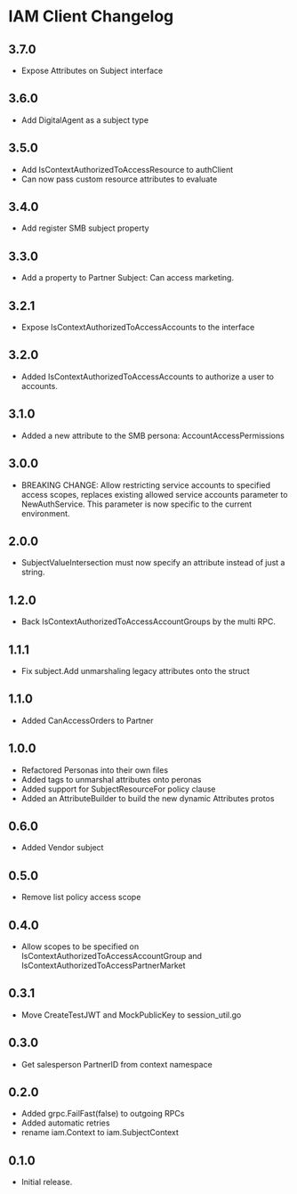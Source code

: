 # IAM Client Changelog
## 3.7.0
- Expose Attributes on Subject interface
## 3.6.0
- Add DigitalAgent as a subject type
## 3.5.0
- Add IsContextAuthorizedToAccessResource to authClient
- Can now pass custom resource attributes to evaluate
## 3.4.0
- Add register SMB subject property
## 3.3.0
- Add a property to Partner Subject: Can access marketing.
## 3.2.1
- Expose IsContextAuthorizedToAccessAccounts to the interface
## 3.2.0
- Added IsContextAuthorizedToAccessAccounts to authorize a user to accounts.
## 3.1.0
- Added a new attribute to the SMB persona: AccountAccessPermissions
## 3.0.0
- BREAKING CHANGE: Allow restricting service accounts to specified access scopes, replaces existing allowed service accounts parameter to NewAuthService.
This parameter is now specific to the current environment.
## 2.0.0
- SubjectValueIntersection must now specify an attribute instead of just a string.
## 1.2.0
- Back IsContextAuthorizedToAccessAccountGroups by the multi RPC.
## 1.1.1
- Fix subject.Add unmarshaling legacy attributes onto the struct
## 1.1.0
- Added CanAccessOrders to Partner
## 1.0.0
- Refactored Personas into their own files
- Added tags to unmarshal attributes onto peronas
- Added support for SubjectResourceFor policy clause
- Added an AttributeBuilder to build the new dynamic Attributes protos
## 0.6.0
- Added Vendor subject
## 0.5.0
- Remove list policy access scope
## 0.4.0
- Allow scopes to be specified on IsContextAuthorizedToAccessAccountGroup and IsContextAuthorizedToAccessPartnerMarket
## 0.3.1
- Move CreateTestJWT and MockPublicKey to session_util.go
## 0.3.0
- Get salesperson PartnerID from context namespace
## 0.2.0
- Added grpc.FailFast(false) to outgoing RPCs
- Added automatic retries
- rename iam.Context to iam.SubjectContext
## 0.1.0
- Initial release.
